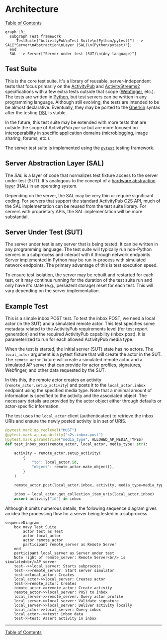 # Architecture

[Table of Contents](toc.md)

```mermaid
graph LR;
  subgraph Test framework
     TestSuite["ActivityPub\nTest Suite\n(Python/pytest)"] --> SAL["Server\nAbstraction\nLayer (SAL)\n(Python/pytest)"];
  end
  SAL --> Server["Server under test (SUT)\n(Any language)"]
```

## Test Suite

This is the core test suite. It's a library of reusable, server-independent tests that focus primarily on the [ActivityPub](https://www.w3.org/TR/activitypub/) and [ActivityStreams2](https://www.w3.org/TR/activitystreams-core/#object) specifications with a few extra tests outside that scope ([Webfinger](https://en.wikipedia.org/wiki/WebFinger), etc.). The tests are written in [Python](https://www.python.org/), but test servers can be written in any programming language. Although still evolving, the tests are intended to be be almost declarative. Eventually, they may be ported to the [Gherkin](https://cucumber.io/docs/gherkin/) syntax after the testing [DSL](https://en.wikipedia.org/wiki/Domain-specific_language) is stable.

In the future, this test suite may be extended with more tests that are outside the scope of ActivityPub *per se* but are more focused on interoperability in specific application domains (microblogging, image sharing, forums, etc.).

The server test suite is implemented using the [`pytest`](https://docs.pytest.org/) testing framework.

## Server Abstraction Layer (SAL)

The *SAL* is a layer of code that normalizes test fixture access to the server under test (SUT). It's analogous to the concept of a [hardware abstraction layer](https://en.wikipedia.org/wiki/Hardware_abstraction) (HAL) in an operating system.

Depending on the server, the SAL may be very thin or require significant coding. For servers that support the standard ActivityPub C2S API, much of the SAL implementation can be reused from the test suite library. For servers with proprietary APIs, the SAL implementation will be more substantial.

## Server Under Test (SUT)

The server under test is any server that is being tested. It can be written in any programming language. The test suite will typically run non-Python servers in a subprocess and interact with it through network endpoints. Server implemented in Python may be run in-process with simulated network endpoints. The primary advantage of this is test execution speed.

To ensure test isolation, the server may be rebuilt and restarted for each test, or it may continue running for the duration of the test suite run and only have it's state (e.g., persistent storage) reset for each test. This will vary depending on the server implementation.

## Example Test

This is a simple inbox POST test. To test the inbox POST, we need a local actor (in the SUT) and a simulated remote actor. This test specifies some metadata related to the ActivityPub requirements level (for test report generation) and the required ActivityPub capability (inbox post). It is parameterized to run for each allowed ActivityPub media type.

When the test is started, the initial server (SUT) state has no actors. The `local_actor` argument is a pytest fixture that will create the actor in the SUT. The `remote_actor` fixture will create a simulated remote actor and a simulated AP server that can provide for actor profiles, signatures, Webfinger, and other data requested by the SUT.

In this this, the remote actor creates an activity (`remote_actor.setup_activity`) and posts it to the `local_actor.inbox` endpoint using the specified media type. Note that a minimal amount of information is specified to the activity and the associated object. The necessary details are provided by the actor object either through defaults or actor-specific information.

The test uses the `local_actor` client (authenticated) to retrieve the inbox URIs and ensure the newly posted activity is in set of URIS.


```python
@pytest.mark.ap_reqlevel("MUST")
@pytest.mark.ap_capability("s2s.inbox.post")
@pytest.mark.parametrize("media_type", ALLOWED_AP_MEDIA_TYPES)
def test_inbox_post(remote_actor, local_actor, media_type: str):

    activity = remote_actor.setup_activity(
        {
            "to": local_actor.id,
            "object": remote_actor.make_object(),
        }
    )

    remote_actor.post(local_actor.inbox, activity, media_type=media_type)

    inbox = local_actor.get_collection_item_uris(local_actor.inbox)
    assert activity["id"] in inbox
```

Although it omits numerous details, the following sequence diagram gives an idea the processing flow for a server being tested in a subprocess.

```mermaid
sequenceDiagram
    box navy Test Suite
        actor test as Test
        actor local_actor
        actor remote_actor
        participant remote_server as Remote Server
    end
    participant local_server as Server under test
    Note right of remote_server: Remote Server<br/> is simulated<br/>AP server
    test-->>local_server: Starts subprocess
    test-->>remote_server: Start server simulator
    test->>local_actor: Creates
    local_actor->>local_server: Creates actor
    test->>remote_actor: Creates
    remote_actor->>remote_actor: Create activity
    remote_actor->>local_server: POST to inbox
    local_server->>remote_server: Query actor profile
    local_server->>local_server: Validate signature
    local_server->>local_server: Deliver activity locally
    local_actor->>local_server: Query inbox
    local_actor-->>test: inbox data
    test->>test: Assert activity in inbox
```
----
[Table of Contents](toc.md)
